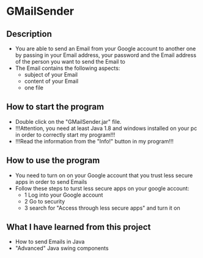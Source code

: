 # GMailSender

## Description

- You are able to send an Email from your Google account to another one by passing in your Email address, your password and the Email address of the person you want to send the   Email to
- The Email contains the following aspects:
  - subject of your Email
  - content of your Email
  - one file

## How to start the program

- Double click on the "GMailSender.jar" file.
- !!!Attention, you need at least Java 1.8 and windows installed on your pc in order to correctly start my program!!!
- !!!Read the information from the "Info!" button in my program!!!

## How to use the program

- You need to turn on on your Google account that you trust less secure apps in order to send Emails
- Follow these steps to turst less secure apps on your google account:
  - 1 Log into your Google account
  - 2 Go to security
  - 3 search for "Access through less secure apps" and turn it on
  
## What I have learned from this project

- How to send Emails in Java
- "Advanced" Java swing components
